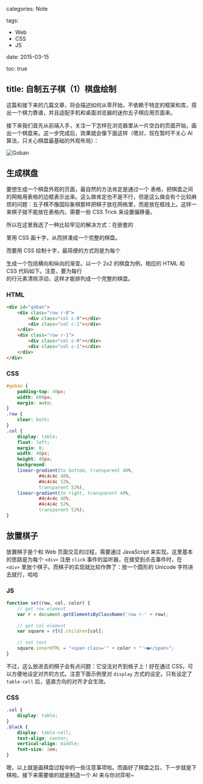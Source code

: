 categories: Note

tags:

- Web
- CSS
- JS

date: 2015-03-15

toc: true

title: 自制五子棋（1）棋盘绘制
---

这篇和接下来的几篇文章，将会描述如何从零开始，不依赖于特定的框架和库，搭出一个棋力靠谱，并且适配手机和桌面浏览器的迷你五子棋应用页面来。

<!--more-->

接下来我们首先从前端入手，关注一下怎样在浏览器里从一片空白的页面开始，画出一个棋盘来。这一步完成后，效果就会像下面这样（嗯对，现在暂时不关心 AI 算法，只关心棋盘最基础的外观布局）：

![Goban](http://7u2gqx.com1.z0.glb.clouddn.com/自制五子棋（1）棋盘绘制1.jpg)

## 生成棋盘
要想生成一个棋盘外观的页面，最自然的方法肯定是通过一个 <table> 表格，把棋盘之间的网格用表格的边框表示出来。这么做肯定也不是不行，但是这么做会有个比较麻烦的问题：五子棋不像国际象棋那样把棋子放在网格里，而是放在框线上。这样一来棋子就不能放在表格内，需要一些 CSS Trick 来设置偏移量。

所以在这里我选了一种比较罕见的解决方式：在嵌套的 <div> 里用 CSS 画十字，从而拼凑成一个完整的棋盘。

而要用 CSS 绘制十字，最简便的方式则是为每个 <div> 生成一个包括横向和纵向的渐变。以一个 2x2 的棋盘为例，相应的 HTML 和 CSS 代码如下。注意，要为每行 <div class="row"> 的行元素清除浮动，这样才能排列成一个完整的棋盘。

### HTML

``` html
<div id="goban">
    <div class="row r-0">
        <div class="col c-0"></div>
        <div class="col c-1"></div>
    </div>
    <div class="row r-1">
        <div class="col c-0"></div>
        <div class="col c-1"></div>
    </div>
</div>
```

### CSS

``` css
#goban {
    padding-top: 40px;
    width: 600px;
    margin: auto;
}
.row {
    clear: both;
}
.col {
    display: table;
    float: left;
    margin: 0;
    width: 40px;
    height: 40px;
    background:
    linear-gradient(to bottom, transparent 48%,
            #4c4c4c 48%,
            #4c4c4c 52%,
            transparent 52%),
    linear-gradient(to right, transparent 48%,
            #4c4c4c 48%,
            #4c4c4c 52%,
            transparent 52%);
}
```

## 放置棋子
放置棋子是个和 Web 页面交互的过程，需要通过 JavaScript 来实现。这里基本的思路是为每个 `<div>` 注册 `click` 事件的监听器，在接受到点击事件时，在 `<div>` 里放个棋子。而棋子的实现就比较作弊了：放一个圆形的 Unicode 字符进去就行，哈哈

### JS

``` js
function set(row, col, color) {
    // get row element
    var r = document.getElementsByClassName('row r-' + row);
    
    // get col element
    var square = r[0].children[col];
    
    // set text
    square.innerHTML = "<span class='" + color + "'>●</span>";
}
```

不过，这么放进去的棋子会有点问题：它没法对齐到格子上！好在通过 CSS，可以方便地设定对齐的方式。注意下面示例里对 `display` 方式的设定。只有设定了 `table-cell` 后，竖直方向的对齐才会生效。

### CSS

``` css
.col {
    display: table;
}
.black {
    display: table-cell;
    text-align: center;
    vertical-align: middle;
    font-size: 2em;
}
```

嗯，以上就是画棋盘过程中的一些注意事项啦。而画好了棋盘之后，下一步就是下棋啦。接下来需要做的就是制造一个 AI 来与你对弈啦~
